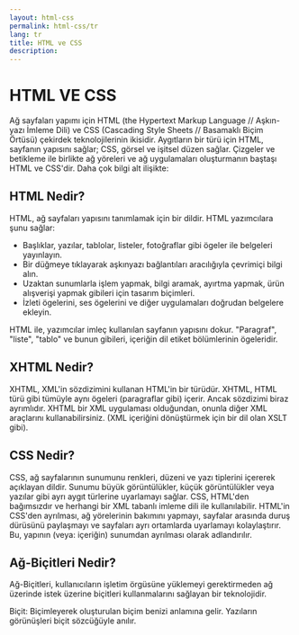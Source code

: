 ```yaml
--- 
layout: html-css 
permalink: html-css/tr
lang: tr 
title: HTML ve CSS 
description: 
---
```


# HTML VE CSS

Ağ sayfaları yapımı için HTML (the Hypertext Markup Language // Aşkın-yazı İmleme Dili) ve CSS (Cascading Style Sheets // Basamaklı Biçim Örtüsü) çekirdek teknolojilerinin ikisidir. Aygıtların bir türü için HTML, sayfanın yapısını sağlar; CSS, görsel ve işitsel düzen sağlar. Çizgeler ve betikleme ile birlikte ağ yöreleri ve ağ uygulamaları oluşturmanın baştaşı HTML ve CSS'dir. Daha çok bilgi alt ilişikte:

## HTML Nedir?
HTML, ağ sayfaları yapısını tanımlamak için bir dildir. HTML yazımcılara şunu sağlar:

- Başlıklar, yazılar, tablolar, listeler, fotoğraflar gibi ögeler ile belgeleri yayınlayın.
- Bir düğmeye tıklayarak aşkınyazı bağlantıları aracılığıyla çevrimiçi bilgi alın.
- Uzaktan sunumlarla işlem yapmak, bilgi aramak, ayırtma yapmak, ürün alışverişi yapmak gibileri için tasarım biçimleri.
- İzleti ögelerini, ses ögelerini ve diğer uygulamaları doğrudan belgelere ekleyin.

HTML ile, yazımcılar imleç kullanılan sayfanın yapısını dokur. "Paragraf", "liste", "tablo" ve bunun gibileri, içeriğin dil etiket bölümlerinin ögeleridir.

## XHTML Nedir?

XHTML, XML'in sözdizimini kullanan HTML'in bir türüdür. XHTML, HTML türü gibi tümüyle aynı ögeleri (paragraflar gibi) içerir. Ancak sözdizimi biraz ayrımlıdır. XHTML bir
XML uygulaması olduğundan, onunla diğer XML araçlarını kullanabilirsiniz. (XML içeriğini dönüştürmek için bir dil olan XSLT gibi).

## CSS Nedir?

CSS, ağ sayfalarının sunumunu renkleri, düzeni ve yazı tiplerini içererek açıklayan dildir. Sunumu büyük görüntülükler, küçük görüntülükler veya yazılar gibi ayrı aygıt türlerine uyarlamayı sağlar. CSS, HTML'den bağımsızdır ve herhangi bir XML tabanlı imleme dili ile kullanılabilir. HTML'in CSS'den ayrılması, ağ yörelerinin bakımını yapmayı, sayfalar arasında duruş dürüsünü paylaşmayı ve sayfaları ayrı ortamlarda uyarlamayı kolaylaştırır. Bu, yapının (veya: içeriğin) sunumdan ayrılması olarak adlandırılır.

## Ağ-Biçitleri Nedir?

Ağ-Biçitleri, kullanıcıların işletim örgüsüne yüklemeyi gerektirmeden ağ üzerinde istek üzerine biçitleri kullanmalarını sağlayan bir teknolojidir.

Biçit: Biçimleyerek oluşturulan biçim benizi anlamına gelir. Yazıların görünüşleri biçit sözcüğüyle anılır.